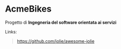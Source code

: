 # **AcmeBikes**
 Progetto di **Ingegneria del software orientata ai servizi**

 Links:
> https://github.com/jolie/awesome-jolie
